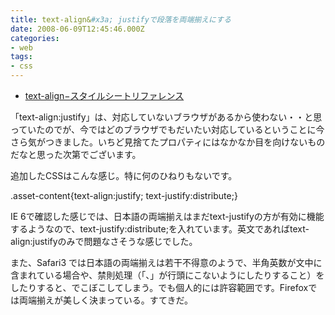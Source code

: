 ```yaml
---
title: text-align&#x3a; justifyで段落を両端揃えにする
date: 2008-06-09T12:45:46.000Z
categories:
- web
tags:
- css
---
```

*   [text-align−スタイルシートリファレンス](http://www.htmq.com/style/text-align.shtml)

「text-align:justify」は、対応していないブラウザがあるから使わない・・と思っていたのでが、今ではどのブラウザでもだいたい対応しているということに今さら気がつきました。いちど見捨てたプロパティにはなかなか目を向けないものだなと思った次第でございます。

<!-- more -->

追加したCSSはこんな感じ。特に何のひねりもないです。

.asset-content{text-align:justify; text-justify:distribute;}

IE 6で確認した感じでは、日本語の両端揃えはまだtext-justifyの方が有効に機能するようなので、text-justify:distribute;を入れています。英文であればtext-align:justifyのみで問題なさそうな感じでした。

また、Safari3 では日本語の両端揃えは若干不得意のようで、半角英数が文中に含まれている場合や、禁則処理（「、」が行頭にこないようにしたりすること）をしたりすると、でこぼこしてしまう。でも個人的には許容範囲です。Firefoxでは両端揃えが美しく決まっている。すてきだ。
